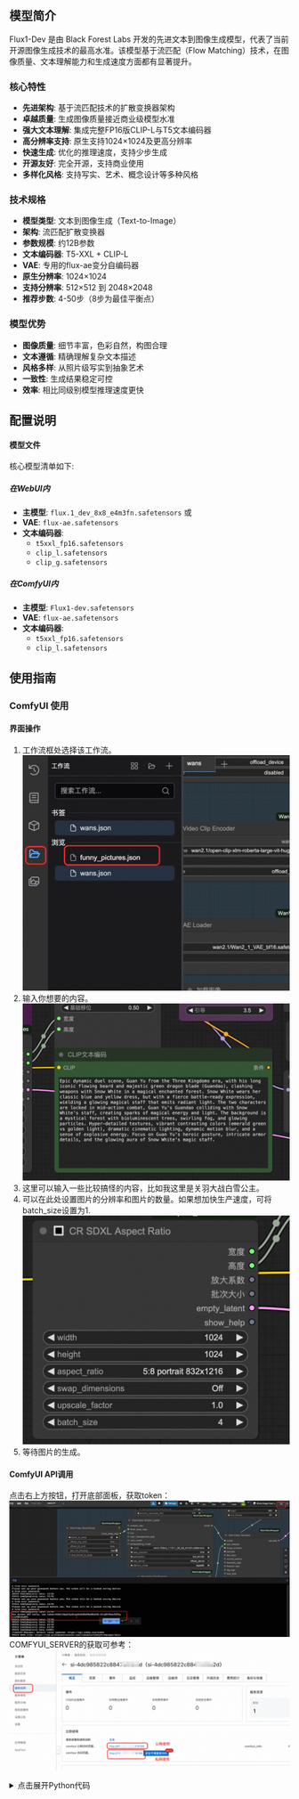 ## 模型简介

Flux1-Dev 是由 Black Forest Labs 开发的先进文本到图像生成模型，代表了当前开源图像生成技术的最高水准。该模型基于流匹配（Flow Matching）技术，在图像质量、文本理解能力和生成速度方面都有显著提升。

### 核心特性
- **先进架构**: 基于流匹配技术的扩散变换器架构
- **卓越质量**: 生成图像质量接近商业级模型水准
- **强大文本理解**: 集成完整FP16版CLIP-L与T5文本编码器
- **高分辨率支持**: 原生支持1024×1024及更高分辨率
- **快速生成**: 优化的推理速度，支持少步生成
- **开源友好**: 完全开源，支持商业使用
- **多样化风格**: 支持写实、艺术、概念设计等多种风格

### 技术规格
- **模型类型**: 文本到图像生成（Text-to-Image）
- **架构**: 流匹配扩散变换器
- **参数规模**: 约12B参数
- **文本编码器**: T5-XXL + CLIP-L
- **VAE**: 专用的flux-ae变分自编码器
- **原生分辨率**: 1024×1024
- **支持分辨率**: 512×512 到 2048×2048
- **推荐步数**: 4-50步（8步为最佳平衡点）

### 模型优势
- **图像质量**: 细节丰富，色彩自然，构图合理
- **文本遵循**: 精确理解复杂文本描述
- **风格多样**: 从照片级写实到抽象艺术
- **一致性**: 生成结果稳定可控
- **效率**: 相比同级别模型推理速度更快

## 配置说明

#### 模型文件
核心模型清单如下:
##### 在WebUI内
- **主模型**: `flux.1_dev_8x8_e4m3fn.safetensors` 或
- **VAE**: `flux-ae.safetensors`
- **文本编码器**:
    - `t5xxl_fp16.safetensors`
    - `clip_l.safetensors`
    - `clip_g.safetensors`
##### 在ComfyUI内
- **主模型**: `Flux1-dev.safetensors` 
- **VAE**: `flux-ae.safetensors`
- **文本编码器**:
    - `t5xxl_fp16.safetensors`
    - `clip_l.safetensors`


## 使用指南
### ComfyUI 使用
#### 界面操作
1. 工作流框处选择该工作流。![img.png](text2img.png)
2. 输入你想要的内容。![img.png](text2img2.png)
3. 这里可以输入一些比较搞怪的内容，比如我这里是关羽大战白雪公主。
4. 可以在此处设置图片的分辨率和图片的数量。如果想加快生产速度，可将batch_size设置为1.![img.png](text2img3.png)
5. 等待图片的生成。

#### ComfyUI API调用
点击右上方按钮，打开底部面板，获取token：![img_1.png](img_3.png)
COMFYUI_SERVER的获取可参考：![img_2.png](img_2.png)
<details>
<summary>点击展开Python代码</summary>

```python
import requests, json, uuid, time, random, os

COMFYUI_SERVER, COMFYUI_TOKEN = "#在这里填入你的服务器地址", "在这里填入你的token"  
UNET_MODEL, VAE_MODEL, CLIP1_MODEL, CLIP2_MODEL = "flux1-dev.safetensors", "ae.safetensors", "t5xxl_fp16.safetensors", "clip_l.safetensors"
PROMPT = "A beautiful anime girl with long flowing hair, wearing elegant dress, standing in a magical garden with glowing flowers, soft lighting, high quality, detailed"

class FluxClient:
    def __init__(self):
        self.base_url, self.client_id = f"http://{COMFYUI_SERVER}", str(uuid.uuid4())
        self.headers = {"Content-Type": "application/json", **({"Authorization": f"Bearer {COMFYUI_TOKEN}"} if COMFYUI_TOKEN else {})}

    def generate(self, prompt, aspect="1:1 square 1024x1024", steps=35, guidance=3.5, batch=1):
        workflow = {"6": {"inputs": {"text": prompt, "clip": ["11", 0]}, "class_type": "CLIPTextEncode"}, "8": {"inputs": {"samples": ["13", 0], "vae": ["10", 0]}, "class_type": "VAEDecode"}, "9": {"inputs": {"filename_prefix": "Flux", "images": ["8", 0]}, "class_type": "SaveImage"}, "10": {"inputs": {"vae_name": VAE_MODEL}, "class_type": "VAELoader"}, "11": {"inputs": {"clip_name1": CLIP1_MODEL, "clip_name2": CLIP2_MODEL, "type": "flux", "device": "default"}, "class_type": "DualCLIPLoader"}, "12": {"inputs": {"unet_name": UNET_MODEL, "weight_dtype": "fp8_e4m3fn"}, "class_type": "UNETLoader"}, "13": {"inputs": {"noise": ["25", 0], "guider": ["22", 0], "sampler": ["16", 0], "sigmas": ["17", 0], "latent_image": ["85", 4]}, "class_type": "SamplerCustomAdvanced"}, "16": {"inputs": {"sampler_name": "dpmpp_2m"}, "class_type": "KSamplerSelect"}, "17": {"inputs": {"scheduler": "sgm_uniform", "steps": steps, "denoise": 1, "model": ["61", 0]}, "class_type": "BasicScheduler"}, "22": {"inputs": {"model": ["61", 0], "conditioning": ["60", 0]}, "class_type": "BasicGuider"}, "25": {"inputs": {"noise_seed": random.randint(1, 1000000000000000)}, "class_type": "RandomNoise"}, "60": {"inputs": {"guidance": guidance, "conditioning": ["6", 0]}, "class_type": "FluxGuidance"}, "61": {"inputs": {"max_shift": 1.15, "base_shift": 0.5, "width": ["85", 0], "height": ["85", 1], "model": ["12", 0]}, "class_type": "ModelSamplingFlux"}, "85": {"inputs": {"width": 1024, "height": 1024, "aspect_ratio": aspect, "swap_dimensions": "Off", "upscale_factor": 1, "batch_size": batch}, "class_type": "CR SDXL Aspect Ratio"}}
        return requests.post(f"{self.base_url}/prompt", headers=self.headers, json={"prompt": workflow, "client_id": self.client_id}).json()["prompt_id"]

    def status(self, task_id):
        queue = requests.get(f"{self.base_url}/queue", headers=self.headers).json()
        return "processing" if any(item[1] == task_id for item in queue.get("queue_running", [])) else "pending" if any(item[1] == task_id for item in queue.get("queue_pending", [])) else "completed" if task_id in requests.get(f"{self.base_url}/history/{task_id}", headers=self.headers).json() else "processing"

    def download(self, task_id, output_dir="./flux_output/"):
        history = requests.get(f"{self.base_url}/history/{task_id}", headers=self.headers).json()
        files = []
        if task_id in history:
            for output in history[task_id]['outputs'].values():
                if 'images' in output:
                    os.makedirs(output_dir, exist_ok=True)
                    for img in output['images']:
                        path = os.path.join(output_dir, img['filename'])
                        with open(path, "wb") as f: f.write(requests.get(f"{self.base_url}/view?filename={img['filename']}", headers=self.headers).content)
                        files.append(path)
        return files

def main():
    client = FluxClient()
    print(f"🎨 生成: {PROMPT}")
    task_id = client.generate(PROMPT)
    print(f"🆔 ID: {task_id}")
    while True:
        status = client.status(task_id)
        print(f"📊 {status}")
        if status == "completed": break
        time.sleep(5)
    files = client.download(task_id)
    print(f"🎉 完成! 生成 {len(files)} 张图片: {files}")

if __name__ == "__main__": main()
```
### Web UI 使用

#### 界面操作
1. **模型切换**: 在Checkpoint模型选择器中选择Flux1-Dev（HyFY-8-Step-Hybrid-v1.0.safetensors）模型
2. **VAE和CLIP模型选择**: 选择Clip_l.safetensors,t5xxl_fp16.safetensors,flux-ae.safetensors![img_1.png](img_1.png)
2. **提示词输入**:
    - 正向提示词：详细描述想要生成的图像
    - 负向提示词：描述不想要的元素（Flux模型对负向提示词不敏感）
3. **参数设置**:
    - **步数**: 推荐8-20步
    - **CFG**: 推荐1.0-3.5（较低值效果更好）
    - **采样器**: 推荐Euler或DPM++ 2M
    - **分辨率**: 1024×1024或其他支持的尺寸
4. **生成图像**: 点击"Generate"按钮开始生成
5. **结果处理**: 查看、保存或进一步编辑生成的图像

![UI界面使用示例](img.png)

### 分辨率设置
常用分辨率：
- **1024×1024**: 标准正方形
- **1024×768**: 横向4:3
- **768×1024**: 纵向3:4
- **1152×896**: 横向宽屏
- **896×1152**: 纵向宽屏
- **1216×832**: 超宽横向
- **832×1216**: 超高纵向
- 
```

#### 示例提示词
```python
# 写实风格
"a professional portrait of a young woman, natural lighting, high resolution, detailed skin texture, photorealistic"

# 艺术风格
"an impressionist painting of a garden in spring, soft brushstrokes, vibrant colors, artistic masterpiece"

# 概念设计
"futuristic robot design, sleek metallic surface, glowing blue accents, concept art, highly detailed"

# 风景摄影
"mountain landscape at golden hour, dramatic clouds, professional photography, ultra-wide angle, HDR"
```

ui界面使用示例
![img.png](img.png)

## api调用示例
```python
import requests
import base64
import time
import uuid

# 配置
base_url = "http://127.0.0.1:7680"
auth = ("admin", "${APIKEY}")
session_hash = str(uuid.uuid4())[:12]

# 设置VAE/Text Encoder
print("正在设置VAE/Text Encoder...")
requests.post(f"{base_url}/run/predict", json={
    "data": [["flux-ae.safetensors", "t5xxl_fp16.safetensors", "clip_l.safetensors", "clip_g.safetensors"]],
    "event_data": None,
    "fn_index": 9,
    "trigger_id": 1001,
    "session_hash": session_hash
}, auth=auth)
time.sleep(3)

# 切换FLUX模型
print("正在切换FLUX模型...")
requests.post(f"{base_url}/queue/join", json={
    "data": ["HyFY-8-Step-Hybrid-v1.0.safetensors"],
    "event_data": None,
    "fn_index": 8,
    "trigger_id": 1002,
    "session_hash": session_hash
}, auth=auth)
time.sleep(15)

# 生成图片
print("正在生成图片...")
result = requests.post(f"{base_url}/sdapi/v1/txt2img", json={
    "prompt": "a beautiful cat",
    "steps": 8,
    "width": 1024,
    "height": 1024,
    "cfg_scale": 1.0,
    "sampler_name": "Euler"
}, auth=auth).json()

# 保存图片
if "images" in result:
    with open("output.png", "wb") as f:
        f.write(base64.b64decode(result["images"][0]))
    print("图片已保存为 output.png")
else:
    print("错误:", result)


```

## 其他内置模型
当前服务中，Flux模型会部署到ECS实例中。除了当前的Flux-dev模型，还支持了SD1.5和SD3模型，可在Webui Forge界面进行动态切换提示。

